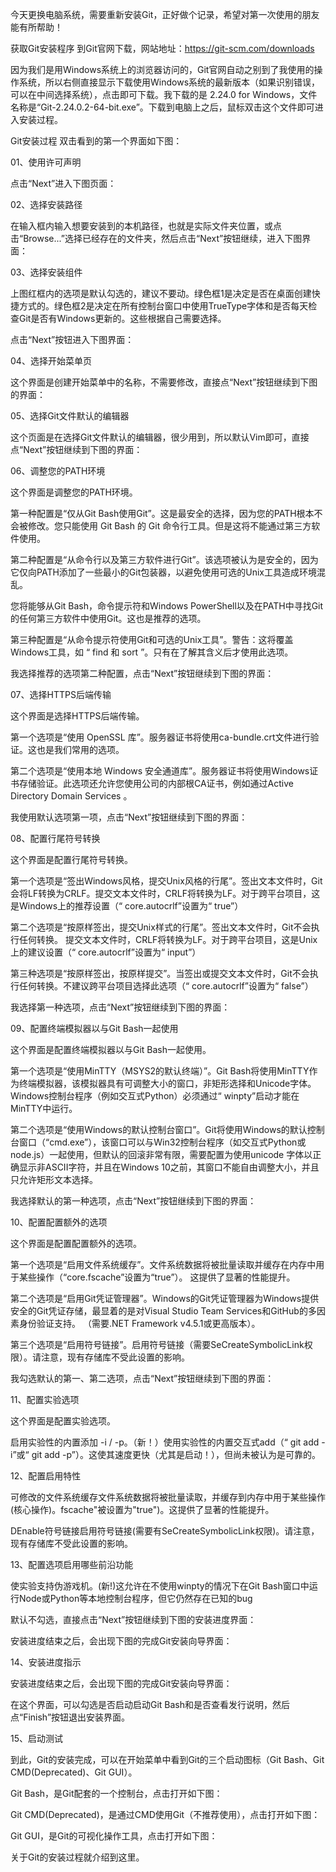今天更换电脑系统，需要重新安装Git，正好做个记录，希望对第一次使用的朋友能有所帮助！

获取Git安装程序
到Git官网下载，网站地址：https://git-scm.com/downloads


因为我们是用Windows系统上的浏览器访问的，Git官网自动之别到了我使用的操作系统，所以右侧直接显示下载使用Windows系统的最新版本（如果识别错误，可以在中间选择系统），点击即可下载。我下载的是 2.24.0 for Windows，文件名称是“Git-2.24.0.2-64-bit.exe”。下载到电脑上之后，鼠标双击这个文件即可进入安装过程。

Git安装过程
双击看到的第一个界面如下图：

01、使用许可声明

点击“Next”进入下图页面：

02、选择安装路径

在输入框内输入想要安装到的本机路径，也就是实际文件夹位置，或点击“Browse...”选择已经存在的文件夹，然后点击“Next”按钮继续，进入下图界面：

03、选择安装组件

上图红框内的选项是默认勾选的，建议不要动。绿色框1是决定是否在桌面创建快捷方式的。绿色框2是决定在所有控制台窗口中使用TrueType字体和是否每天检查Git是否有Windows更新的。这些根据自己需要选择。

点击“Next”按钮进入下图界面：

04、选择开始菜单页

这个界面是创建开始菜单中的名称，不需要修改，直接点“Next”按钮继续到下图的界面：

05、选择Git文件默认的编辑器

这个页面是在选择Git文件默认的编辑器，很少用到，所以默认Vim即可，直接点“Next”按钮继续到下图的界面：

06、调整您的PATH环境

这个界面是调整您的PATH环境。

第一种配置是“仅从Git Bash使用Git”。这是最安全的选择，因为您的PATH根本不会被修改。您只能使用 Git Bash 的 Git 命令行工具。但是这将不能通过第三方软件使用。

第二种配置是“从命令行以及第三方软件进行Git”。该选项被认为是安全的，因为它仅向PATH添加了一些最小的Git包装器，以避免使用可选的Unix工具造成环境混乱。

您将能够从Git Bash，命令提示符和Windows PowerShell以及在PATH中寻找Git的任何第三方软件中使用Git。这也是推荐的选项。

第三种配置是“从命令提示符使用Git和可选的Unix工具”。警告：这将覆盖Windows工具，如 “ find 和 sort ”。只有在了解其含义后才使用此选项。

我选择推荐的选项第二种配置，点击“Next”按钮继续到下图的界面：

07、选择HTTPS后端传输

这个界面是选择HTTPS后端传输。

第一个选项是“使用 OpenSSL 库”。服务器证书将使用ca-bundle.crt文件进行验证。这也是我们常用的选项。

第二个选项是“使用本地 Windows 安全通道库”。服务器证书将使用Windows证书存储验证。此选项还允许您使用公司的内部根CA证书，例如通过Active Directory Domain Services 。

我使用默认选项第一项，点击“Next”按钮继续到下图的界面：

08、配置行尾符号转换

这个界面是配置行尾符号转换。

第一个选项是“签出Windows风格，提交Unix风格的行尾”。签出文本文件时，Git会将LF转换为CRLF。提交文本文件时，CRLF将转换为LF。对于跨平台项目，这是Windows上的推荐设置（“ core.autocrlf”设置为“ true”）

第二个选项是“按原样签出，提交Unix样式的行尾”。签出文本文件时，Git不会执行任何转换。 提交文本文件时，CRLF将转换为LF。对于跨平台项目，这是Unix上的建议设置（“ core.autocrlf”设置为“ input”）

第三种选项是“按原样签出，按原样提交”。当签出或提交文本文件时，Git不会执行任何转换。不建议跨平台项目选择此选项（“ core.autocrlf”设置为“ false”）

我选择第一种选项，点击“Next”按钮继续到下图的界面：

09、配置终端模拟器以与Git Bash一起使用

这个界面是配置终端模拟器以与Git Bash一起使用。

第一个选项是“使用MinTTY（MSYS2的默认终端）”。Git Bash将使用MinTTY作为终端模拟器，该模拟器具有可调整大小的窗口，非矩形选择和Unicode字体。Windows控制台程序（例如交互式Python）必须通过“ winpty”启动才能在MinTTY中运行。

第二个选项是“使用Windows的默认控制台窗口”。Git将使用Windows的默认控制台窗口（“cmd.exe”），该窗口可以与Win32控制台程序（如交互式Python或node.js）一起使用，但默认的回滚非常有限，需要配置为使用unicode 字体以正确显示非ASCII字符，并且在Windows 10之前，其窗口不能自由调整大小，并且只允许矩形文本选择。

我选择默认的第一种选项，点击“Next”按钮继续到下图的界面：

10、配置配置额外的选项

这个界面是配置配置额外的选项。

第一个选项是“启用文件系统缓存”。文件系统数据将被批量读取并缓存在内存中用于某些操作（“core.fscache”设置为“true”）。 这提供了显著的性能提升。

第二个选项是“启用Git凭证管理器”。Windows的Git凭证管理器为Windows提供安全的Git凭证存储，最显着的是对Visual Studio Team Services和GitHub的多因素身份验证支持。 （需要.NET Framework v4.5.1或更高版本）。

第三个选项是“启用符号链接”。启用符号链接（需要SeCreateSymbolicLink权限）。请注意，现有存储库不受此设置的影响。

我勾选默认的第一、第二选项，点击“Next”按钮继续到下图的界面：

11、配置实验选项

这个界面是配置实验选项。

启用实验性的内置添加 -i / -p。（新！）使用实验性的内置交互式add（“ git add -i”或“ git add -p”）。这使其速度更快（尤其是启动！），但尚未被认为是可靠的。

12、配置启用特性

可修改的文件系统缓存文件系统数据将被批量读取，并缓存到内存中用于某些操作(核心操作)。fscache"被设置为"true")。这提供了显著的性能提升。

DEnable符号链接启用符号链接(需要有SeCreateSymbolicLink权限)。请注意，现有存储库不受此设置的影响。

13、配置选项启用哪些前沿功能

使实验支持伪游戏机。(新!)这允许在不使用winpty的情况下在Git Bash窗口中运行Node或Python等本地控制台程序，但它仍然存在已知的bug

默认不勾选，直接点击“Next”按钮继续到下图的安装进度界面：

安装进度结束之后，会出现下图的完成Git安装向导界面：

14、安装进度指示

安装进度结束之后，会出现下图的完成Git安装向导界面：

在这个界面，可以勾选是否启动启动Git Bash和是否查看发行说明，然后点“Finish”按钮退出安装界面。

15、启动测试


到此，Git的安装完成，可以在开始菜单中看到Git的三个启动图标（Git Bash、Git CMD(Deprecated)、Git GUI）。

Git Bash，是Git配套的一个控制台，点击打开如下图：


Git CMD(Deprecated)，是通过CMD使用Git（不推荐使用），点击打开如下图：


Git GUI，是Git的可视化操作工具，点击打开如下图：


关于Git的安装过程就介绍到这里。
